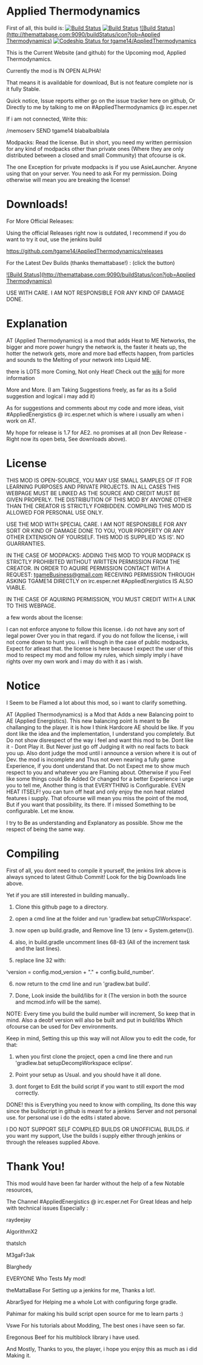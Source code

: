 Applied Thermodynamics
==================
First of all, this build is: [![Build Status](https://drone.io/github.com/tgame14/AppliedThermodynamics/status.png)](https://drone.io/github.com/tgame14/AppliedThermodynamics/latest)
[![Build Status](https://travis-ci.org/tgame14/AppliedThermodynamics.png?branch=master)](https://travis-ci.org/tgame14/AppliedThermodynamics)
[![Build Status](http://themattabase.com:9090/buildStatus/icon?job=Applied Thermodynamics)](http://themattabase.com:9090/job/Applied%20Thermodynamics/)
[ ![Codeship Status for tgame14/AppliedThermodynamics](https://www.codeship.io/projects/84f85650-5e93-0131-d405-029dacdb91b7/status?branch=master)](https://www.codeship.io/projects/12042)



This is the Current Website (and github) for the Upcoming mod, Applied Thermodynamics.

Currently the mod is IN OPEN ALPHA!

That means it is availdable for download, But is not feature complete nor is it fully Stable.

Quick notice, Issue reports either go on the issue tracker here on github, Or Directly to me by
talking to me on #AppliedThermodynamics @ irc.esper.net

If i am not connected, Write this:

/memoserv SEND tgame14 blabalbalblala

Modpacks: Read the license. But in short, you need my written permission for any kind of modpacks
other than private ones (Where they are only distributed between a closed and small Community) that ofcourse is ok.

The one Exception for private modpacks is if you use AsieLauncher. Anyone using that on your server. You need to ask
For my permission. Doing otherwise will mean you are breaking the license!


Downloads!
==================
For More Official Releases:

Using the official Releases right now is outdated, I recommend if you do want to try it out, use the jenkins build

https://github.com/tgame14/AppliedThermodynamics/releases

For the Latest Dev Builds (thanks themattabase!) :
(click the button)

[![Build Status](http://themattabase.com:9090/buildStatus/icon?job=Applied Thermodynamics)](http://themattabase.com:9090/job/Applied%20Thermodynamics/)

USE WITH CARE. I AM NOT RESPONSIBLE FOR ANY KIND OF DAMAGE DONE.

Explanation
==================
AT (Applied Thermodynamics) is a mod that adds Heat to ME Networks, the bigger and more power hungry the network is, the faster it heats up,
the hotter the network gets, more and more bad effects happen, from particles and sounds to the Melting of your network into Liquid ME.

there is LOTS more Coming, Not only Heat! Check out the [wiki](https://github.com/tgame14/AppliedThermodynamics/wiki) for more information

More and More. (I am Taking Suggestions freely, as far as its a Solid suggestion and logical i may add it)

As for suggestions and comments about my code and more ideas, visit #AppliedEnergistics @ irc.esper.net which is where
i usually am when i work on AT.

My hope for release is 1.7 for AE2. no promises at all (non Dev Release - Right now its open beta, See downloads above).


License
=========
THIS MOD IS OPEN-SOURCE, YOU MAY USE SMALL SAMPLES OF IT FOR LEARNING PURPOSES AND PRIVATE PROJECTS.
IN ALL CASES THIS WEBPAGE MUST BE LINKED AS THE SOURCE AND CREDIT MUST BE GIVEN PROPERLY.
THE DISTRIBUTION OF THIS MOD BY ANYONE OTHER THAN THE CREATOR IS STRICTLY FORBIDDEN.
COMPILING THIS MOD IS ALLOWED FOR PERSONAL USE ONLY.

USE THE MOD WITH SPECIAL CARE. I AM NOT RESPONSIBLE FOR ANY SORT OR KIND OF DAMAGE DONE TO YOU,
YOUR PROPERTY OR ANY OTHER EXTENSION OF YOURSELF. THIS MOD IS SUPPLIED 'AS IS'. NO GUARRANTIES.

IN THE CASE OF MODPACKS:
ADDING THIS MOD TO YOUR MODPACK IS STRICTLY PROHIBITED WITHOUT WRITTEN PERMISSION FROM THE CREATOR.
IN ORDER TO AQUIRE PERMISSION CONTACT WITH A REQUEST: tgameBusiness@gmail.com
RECEIVING PERMISSION THROUGH ASKING TGAME14 DIRECTLY on irc.esper.net #AppliedEnergistics IS ALSO VIABLE.

IN THE CASE OF AQUIRING PERMISSION, YOU MUST CREDIT WITH A LINK TO THIS WEBPAGE.

a few words about the license:

I can not enforce anyone to follow this license. i do not have any sort of legal power Over you in that regard.
if you do not follow the license, i will not come down to hunt you. i will though in the case of public modpacks,
Expect for atleast that. the license is here because I expect the user of this mod to respect my mod and
follow my rules, which simply imply i have rights over my own work and i may do with it as i wish.

Notice
=========
I Seem to be Flamed a lot about this mod, so i want to clarify something.

AT (Applied Thermodynamics) is a Mod that Adds a new Balancing point to AE (Applied Energistics).
This new balancing point Is meant to Be challanging to the player. it is how I think Hardcore AE should be like.
If you dont like the idea and the implementation, I understand you completely. But Do not show disrespect of 
the way i feel and want this mod to be. Dont like it - Dont Play it. But Never just go off Judging it with no
real facts to back you up. Also dont judge the mod until i announce a version where it is out of Dev. the mod is
incomplete and Thus not even nearing a fully game Experience, if you dont understand that. Do not Expect me to
show much respect to you and whatever you are Flaming about. Otherwise if you Feel like some things could Be Added
Or changed for a better Experience i urge you to tell me, Another thing is that EVERYTHING is Configurable.
EVEN HEAT ITSELF! you can turn off heat and only enjoy the non heat related features i supply. That ofcourse
will mean you miss the point of the mod, But if you want that possibility, its there.
If i missed Something to be configurable. Let me know.

I try to Be as understanding and Explanatory as possible. Show me the respect of being the same way.

Compiling
=========
First of all, you dont need to compile it yourself, the jenkins link above is always synced to latest Github Commit!
Look for the big Downloads line above.

Yet if you are still interested in building manually..

1) Clone this github page to a directory.

2) open a cmd line at the folder and run 'gradlew.bat setupCIWorkspace'.

3) now open up build.gradle, and Remove line 13 (env = System.getenv()).

4) also, in build.gradle uncomment lines 68-83 (All of the increment task and the last lines).

5) replace line 32 with:

'version = config.mod_version + "." + config.build_number'.

6) now return to the cmd line and run 'gradlew.bat build'.

7) Done, Look inside the build/libs for it (The version in both the source and mcmod.info will be the same).

NOTE:
Every time you build the build number will increment, So keep that in mind.
Also a deobf version will also be built and put in build/libs Which ofcourse can be used for Dev environments.

Keep in mind, Setting this up this way will not Allow you to edit the code, for that:

1) when you first clone the project, open a cmd line there and run 'gradlew.bat setupDecompWorkspace eclipse'.

2) Point your setup as Usual. and you should have it all done.

3) dont forget to Edit the build script if you want to still export the mod correctly.

DONE! this is Everything you need to know with compiling, Its done this way since the buildscript
in github is meant for a jenkins Server and not personal use. for personal use i do the edits i stated
above.

I DO NOT SUPPORT SELF COMPILED BUILDS OR UNOFFICIAL BUILDS. if you want my support, Use the builds i supply
either through jenkins or through the releases supplied Above.



Thank You!
=========
This mod would have been far harder without the help of a few Notable resources,

The Channel #AppliedEnergistics @ irc.esper.net For Great Ideas and help with technical issues Especially :

raydeejay

AlgorithmX2

thatsIch

M3gaFr3ak

Blarghedy

EVERYONE Who Tests My mod!


theMattaBase For Setting up a jenkins for me, Thanks a lot!.

AbrarSyed for Helping me a whole Lot with configuring forge gradle.

Pahimar for making his build script open source for me to learn parts :)

Vswe For his tutorials about Modding, The best ones i have seen so far.

Eregonous Beef for his multiblock library i have used.

And Mostly, Thanks to you, the player, i hope you enjoy this as much as i did Making it.
